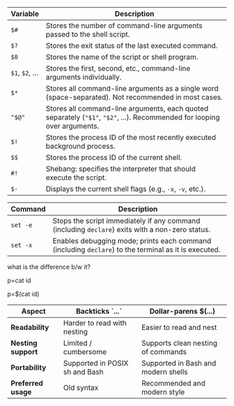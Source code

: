 

| Variable | Description |
|----------|-------------|
| `$#`     | Stores the number of command-line arguments passed to the shell script. |
| `$?`     | Stores the exit status of the last executed command. |
| `$0`     | Stores the name of the script or shell program. |
| `$1`, `$2`, ... | Stores the first, second, etc., command-line arguments individually. |
| `$*`     | Stores all command-line arguments as a single word (space-separated). Not recommended in most cases. |
| `"$@"`   | Stores all command-line arguments, each quoted separately (`"$1"`, `"$2"`, ...). Recommended for looping over arguments. |
| `$!`     | Stores the process ID of the most recently executed background process. |
| `$$`     | Stores the process ID of the current shell. |
| `#!`     | Shebang: specifies the interpreter that should execute the script. |
| `$-`     | Displays the current shell flags (e.g., `-x`, `-v`, etc.). |


| Command         | Description |
|----------------|-------------|
| `set -e`        | Stops the script immediately if any command (including `declare`) exits with a non-zero status. |
| `set -x`        | Enables debugging mode; prints each command (including `declare`) to the terminal as it is executed. |



what is the difference b/w it?

p=cat id

p=$(cat id)


| **Aspect**        | **Backticks \`...\`**             | **Dollar-parens \$(...)**               |
|-------------------|-----------------------------------|-----------------------------------------|
| **Readability**   | Harder to read with nesting       | Easier to read and nest                 |
| **Nesting support** | Limited / cumbersome             | Supports clean nesting of commands      |
| **Portability**   | Supported in POSIX sh and Bash    | Supported in Bash and modern shells     |
| **Preferred usage** | Old syntax                      | Recommended and modern style            |
